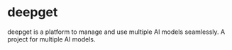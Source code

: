 # deepget
deepget is a platform to manage and use multiple AI models seamlessly.   A project for multiple AI models.
